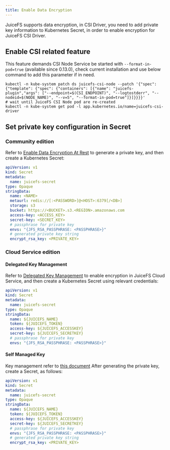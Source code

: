 ```yaml
---
title: Enable Data Encryption
---
```


JuiceFS supports data encryption, in CSI Driver, you need to add private key information to Kubernetes Secret, in order to enable encryption for JuiceFS CSI Driver.

## Enable CSI related feature

This feature demands CSI Node Service be started with `--format-in-pod=true` (available since 0.13.0), check current installation and use below command to add this parameter if in need.

```shell
kubectl -n kube-system patch ds juicefs-csi-node --patch '{"spec": {"template": {"spec": {"containers": [{"name": "juicefs-plugin","args": ["--endpoint=$(CSI_ENDPOINT)", "--logtostderr", "--nodeid=$(NODE_NAME)", "--v=5", "--format-in-pod=true"]}]}}}}'
# wait until JuiceFS CSI Node pod are re-created
kubectl -n kube-system get pod -l app.kubernetes.io/name=juicefs-csi-driver
```

## Set private key configuration in Secret

### Community edition

Refer to [Enable Data Encryption At Rest](https://juicefs.com/docs/community/security/encrypt/#enable-data-encryption-at-rest) to generate a private key, and then create a Kubernetes Secret:

```yaml {13-14}
apiVersion: v1
kind: Secret
metadata:
  name: juicefs-secret
type: Opaque
stringData:
  name: <NAME>
  metaurl: redis://[:<PASSWORD>]@<HOST>:6379[/<DB>]
  storage: s3
  bucket: https://<BUCKET>.s3.<REGION>.amazonaws.com
  access-key: <ACCESS_KEY>
  secret-key: <SECRET_KEY>
  # passphrase for private key
  envs: "{JFS_RSA_PASSPHRASE: <PASSPHRASE>}"
  # generated private key string
  encrypt_rsa_key: <PRIVATE_KEY>
```

### Cloud Service edition

#### Delegated Key Management

Refer to [Delegated Key Management](https://juicefs.com/docs/cloud/encryption#delegated-key-management) to enable encryption in JuiceFS Cloud Service, and then create a Kubernetes Secret using relevant credentials:

```yaml {11}
apiVersion: v1
kind: Secret
metadata:
  name: juicefs-secret
type: Opaque
stringData:
  name: ${JUICEFS_NAME}
  token: ${JUICEFS_TOKEN}
  access-key: ${JUICEFS_ACCESSKEY}
  secret-key: ${JUICEFS_SECRETKEY}
  # passphrase for private key
  envs: "{JFS_RSA_PASSPHRASE: <PASSPHRASE>}"
```

#### Self Managed Key

Key management refer to [this document](https://juicefs.com/docs/cloud/encryption#self-managed-key)
After generating the private key, create a Secret, as follows:

```yaml {11-12}
apiVersion: v1
kind: Secret
metadata:
  name: juicefs-secret
type: Opaque
stringData:
  name: ${JUICEFS_NAME}
  token: ${JUICEFS_TOKEN}
  access-key: ${JUICEFS_ACCESSKEY}
  secret-key: ${JUICEFS_SECRETKEY}
  # passphrase for private key
  envs: "{JFS_RSA_PASSPHRASE: <PASSPHRASE>}"
  # generated private key string
  encrypt_rsa_key: <PRIVATE_KEY>
```
